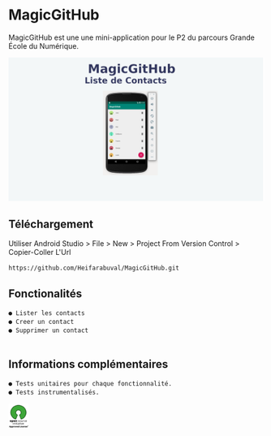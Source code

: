 
# MagicGitHub
MagicGitHub est une une mini-application pour le P2 du parcours Grande École du Numérique.

<img src="https://raw.githubusercontent.com/Heifarabuval/MagicGitHub/origin1One/images/Sans%20titre2.png">


## Téléchargement
Utiliser Android Studio > File > New > Project From Version Control > Copier-Coller L'Url
```bash
https://github.com/Heifarabuval/MagicGitHub.git
```

## Fonctionalités 
```bash 
● Lister les contacts
● Creer un contact
● Supprimer un contact



```

## Informations complémentaires 
```bash
● Tests unitaires pour chaque fonctionnalité.  
● Tests instrumentalisés.  


```
<img src="https://raw.githubusercontent.com/Heifarabuval/Entrevoisins/master/images/OS.png" width="40" height="50">


